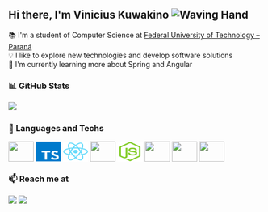## Hi there, I'm Vinicius Kuwakino <img src="https://raw.githubusercontent.com/Tarikul-Islam-Anik/Animated-Fluent-Emojis/master/Emojis/Hand%20gestures/Waving%20Hand.png" alt="Waving Hand" width="40" height="40" />

📚 I'm a student of Computer Science at <a href="http://www.utfpr.edu.br">Federal University of Technology – Paraná</a> \
💡 I like to explore new technologies and develop software solutions \
🌱 I'm currently learning more about Spring and Angular

### 📊 GitHub Stats

<div style="display: inline_block" align="left">
    <a href="https://github.com/viniciuskuwakino">
    	<img height="180em" src="https://github-readme-stats.vercel.app/api?username=viniciuskuwakino&show_icons=true&theme=radical"/>
    </a>
</div>

### 🚀 Languages and Techs

<div style="display: inline_block">
    <img align="center" height="40" width="50" src="https://cdn.jsdelivr.net/gh/devicons/devicon/icons/javascript/javascript-original.svg">
    <img align="center" height="40" width="50" src="https://raw.githubusercontent.com/devicons/devicon/master/icons/typescript/typescript-plain.svg">
    <img align="center" height="40" width="50" src="https://raw.githubusercontent.com/devicons/devicon/master/icons/react/react-original.svg">
    <img align="center" height="40" width="50" src="https://cdn.jsdelivr.net/gh/devicons/devicon/icons/angularjs/angularjs-original.svg">
    <img align="center" height="40" width="50" src="https://raw.githubusercontent.com/devicons/devicon/master/icons/nodejs/nodejs-original.svg">
    <img align="center" height="40" width="50" src="https://cdn.jsdelivr.net/gh/devicons/devicon/icons/java/java-original.svg">
    <img align="center" height="40" width="50" src="https://cdn.jsdelivr.net/gh/devicons/devicon/icons/spring/spring-original.svg">
    <img align="center" height="40" width="50" src="https://cdn.jsdelivr.net/gh/devicons/devicon/icons/python/python-original.svg">
    
</div> 



### 📫 Reach me at

<div>
    <a href="mailto:vikuwakino@gmail.com"><img src="https://img.shields.io/badge/-vikuwakino@gmail.com-D14836?style=flat&logo=Gmail&logoColor=white"/></a>
    <a href="https://www.linkedin.com/in/vinicius-kuwakino/"><img src="https://img.shields.io/badge/-Vinicius%20Kuwakino-0077B5?style=flat&logo=Linkedin&logoColor=white"/></a>
</div>

